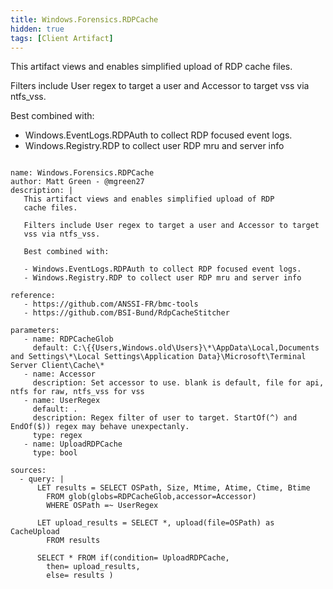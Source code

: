 ```yaml
---
title: Windows.Forensics.RDPCache
hidden: true
tags: [Client Artifact]
---
```


This artifact views and enables simplified upload of RDP 
cache files. 

Filters include User regex to target a user and Accessor to target
vss via ntfs_vss.

Best combined with:

- Windows.EventLogs.RDPAuth to collect RDP focused event logs.
- Windows.Registry.RDP to collect user RDP mru and server info


<pre><code class="language-yaml">
name: Windows.Forensics.RDPCache
author: Matt Green - @mgreen27
description: |
   This artifact views and enables simplified upload of RDP 
   cache files. 
   
   Filters include User regex to target a user and Accessor to target
   vss via ntfs_vss.

   Best combined with:

   - Windows.EventLogs.RDPAuth to collect RDP focused event logs.
   - Windows.Registry.RDP to collect user RDP mru and server info

reference:
   - https://github.com/ANSSI-FR/bmc-tools
   - https://github.com/BSI-Bund/RdpCacheStitcher

parameters:
   - name: RDPCacheGlob
     default: C:\{{Users,Windows.old\Users}\*\AppData\Local,Documents and Settings\*\Local Settings\Application Data}\Microsoft\Terminal Server Client\Cache\*
   - name: Accessor
     description: Set accessor to use. blank is default, file for api, ntfs for raw, ntfs_vss for vss
   - name: UserRegex
     default: .
     description: Regex filter of user to target. StartOf(^) and EndOf($)) regex may behave unexpectanly.
     type: regex
   - name: UploadRDPCache
     type: bool

sources:
  - query: |
      LET results = SELECT OSPath, Size, Mtime, Atime, Ctime, Btime
        FROM glob(globs=RDPCacheGlob,accessor=Accessor)
        WHERE OSPath =~ UserRegex
      
      LET upload_results = SELECT *, upload(file=OSPath) as CacheUpload
        FROM results
      
      SELECT * FROM if(condition= UploadRDPCache,
        then= upload_results,
        else= results )
</code></pre>

